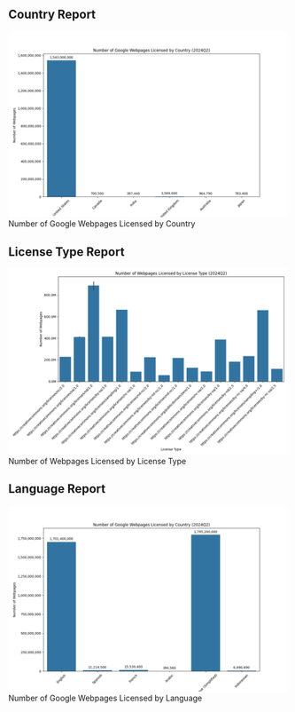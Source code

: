 
## Country Report
![Number of Google Webpages Licensed by Country](3-report/gcs_country_report.png)
Number of Google Webpages Licensed by Country


## License Type Report
![Number of Webpages Licensed by License Type](3-report/gcs_licensetype_report.png)
Number of Webpages Licensed by License Type


## Language Report
![Number of Google Webpages Licensed by Language](3-report/gcs_language_report.png)
Number of Google Webpages Licensed by Language
